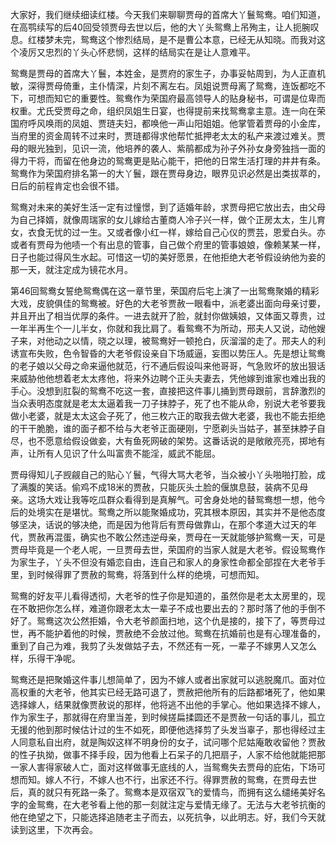 
大家好，我们继续细读红楼。今天我们来聊聊贾母的首席大丫鬟鸳鸯。咱们知道，在高鹗续写的后40回受领贾母去世以后，他的大丫头鸳鸯上吊殉主，让人扼腕叹息。红楼梦未完，鸳鸯这个惨烈结局，是不是曹公本意，已经无从知晓。而我对这个凌厉又忠烈的丫头心怀悲悯，这样的结局实在是让人意难平。

鸳鸯是贾母的首席大丫鬟，本姓金，是贾府的家生子，办事妥帖周到，为人正直机敏，深得贾母倚重，主仆情深，片刻不离左右。凤姐说贾母离了鸳鸯，连饭都吃不下，可想而知它的重要性。鸳鸯作为荣国府最高领导人的贴身秘书，可谓是位卑而权重。尤氏受贾母之命，组织凤姐生日宴，也得提前来找鸳鸯拿主意。连一向在荣国府呼风唤雨的凤姐、贾琏夫妇，都唤他一声山阳姐姐。他掌管着贾母的小金库，当府里的资金周转不过来时，贾琏都得求他帮忙抵押老太太的私产来渡过难关。贾母的眼光独到，见识一流，他培养的袭人、紫鹃都成为孙子外孙女身旁独挡一面的得力干将，而留在他身边的鸳鸯更是贴心能干，把他的日常生活打理的井井有条。鸳鸯作为荣国府排名第一的大丫鬟，跟在贾母身边，眼界见识必然是出类拔萃的，日后的前程肯定也会很不错。

鸳鸯对未来的美好生活一定有过憧憬，到了适婚年龄，求贾母把它放出去，由父母为自己择婿，就像周瑞家的女儿嫁给古董商人冷子兴一样，做个正房太太，生儿育女，衣食无忧的过一生。又或者像小红一样，嫁给自己心仪的贾芸，恩爱白头。亦或者有贾母为他啧一个有出息的管事，自己做个府里的管事娘娘，像赖某某一样，日子也能过得风生水起。可惜这一切的美好愿景，在他拒绝大老爷假设纳他为妾的那一天，就注定成为镜花水月。

第46回鸳鸯女誓绝鸳鸯偶在这一章节里，荣国府后宅上演了一出鸳鸯聚婚的精彩大戏，皮貌俱佳的鸳鸯被。好色的大老爷贾赦一眼看中，派老婆出面向母亲讨要，并且开出了相当优厚的条件。一进去就开了脸，就封你做姨娘，又体面又尊贵，过一年半再生个一儿半女，你就和我比肩了。看鸳鸯不为所动，邢夫人又说，动他嫂子来，对他动之以情，晓之以理，被鸳鸯好一顿抢白，灰溜溜的走了。邢夫人的利诱宣布失败，色令智昏的大老爷假设亲自下场威逼，妄图以势压人。先是想让鸳鸯的老子娘以父母之命来逼他就范，行不通后假设叫来他哥哥，气急败坏的放出狠话来威胁他他想着老太太疼他，将来外边聘个正头夫妻去，凭他嫁到谁家也难出我的手心。没想到肛裂的鸳鸯不吃这一套，直接把这件事儿捅到贾母跟前，言辞激烈的当众表明态度就是老太太逼着我一刀子抹脖子，死了也不能从命，别说大老爷要我做小老婆，就是太太这会子死了，他三枚六正的取我去做大老婆，我也不能去拒绝的干干脆脆，谁的面子都不给与大老爷正面硬刚，宁愿剃头当姑子，甚至抹脖子自尽，也不愿意给假设做妾，大有鱼死网破的架势。这番话说的是敞敞亮亮，掷地有声，让所有人见识了什么叫富贵不能淫，威武不能屈。

贾母得知儿子觊觎自己的贴心丫鬟，气得大骂大老爷，当众被小丫头啪啪打脸，成了满腹的笑话。偷鸡不成18米的贾赦，只能灰头土脸的偃旗息鼓，装病不见母亲。这场大戏让我等吃瓜群众看得到是真解气。可舍身处地的替鸳鸯想一想，他今后的处境实在是堪忧。鸳鸯之所以能聚婚成功，究其根本原因，其实并不是他态度够坚决，话说的够决绝，而是因为他背后有贾母做靠山，在那个孝道大过天的年代，贾赦再混蛋，确实也不敢公然违逆母亲，贾母在一天就能够护鸳鸯一天，可是贾母毕竟是一个老人呢，一旦贾母去世，荣国府的当家人就是大老爷。假设鸳鸯作为家生子，丫头不但没有婚恋自由，连自己和家人的身家性命都全部捏在大老爷手里，到时候得罪了贾赦的鸳鸯，将落到什么样的绝境，可想而知。

鸳鸯的好友平儿看得透彻，大老爷的性子你是知道的，虽然你是老太太房里的，现在不敢把你怎么样，难道你跟老太太一辈子不成也要出去的？那时落了他的手倒不好了。鸳鸯这次公然拒婚，令大老爷颜面扫地，这个仇是接的，接下了，等贾母过世，再不能护着他的时候，贾赦绝不会放过他。鸳鸯在抗婚前也是有心理准备的，重到了自己为难，我剪了头发做姑子去，不然还有一死，一辈子不嫁男人又怎么样，乐得干净呢。

鸳鸯还是把聚婚这件事儿想简单了，因为不嫁人或者出家就可以逃脱魔爪。面对位高权重的大老爷，他其实已经无路可退了，贾赦把他所有的后路都堵死了，他如果选择嫁人，结果就像贾赦说的那样，他将逃不出他的手掌心。他如果选择不嫁人，作为家生子，那就得在府里当差，到时候搓扁揉圆还不是贾赦一句话的事儿，孤立无援的他到那时候估计过的生不如死，即便他选择剪了头发当辜子，那也得经过主人同意私自出府，就是陶奴这样不明身份的女子，试问哪个尼姑庵敢收留他？贾赦的性子执拗，做事不择手段，因为他看上石呆子的几把扇子，人家不给他就能把那一家人害得家破人亡，面对这样做事无底线的人，当鸳鸯失去贾母的庇佑，下场可想而知。嫁人不行，不嫁人也不行，出家还不行。得罪贾赦的鸳鸯，在贾母去世后，真的就只有死路一条了。鸳鸯本是双宿双飞的爱情鸟，而拥有这么缱绻美好名字的金鸳鸯，在大老爷看上他的那一刻就注定与爱情无缘了。无法与大老爷抗衡的他在绝望之下，只能选择追随老主子而去，以死抗争，以此明志。好，我们今天就读到这里，下次再会。


